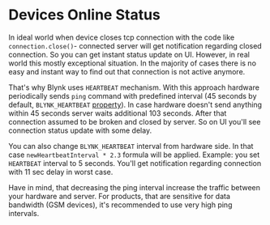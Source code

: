 # Devices Online Status

In ideal world when device closes tcp connection with the code like `connection.close()`- 
connected server will get notification regarding closed connection.
So you can get instant status update on UI.
However, in real world this mostly exceptional situation.
In the majority of cases there is no easy and instant way to find out that connection is not active anymore.

That's why Blynk uses `HEARTBEAT` mechanism.
With this approach hardware periodically sends `ping` command with predefined interval \(45 seconds by default, `BLYNK_HEARTBEAT` [property](https://github.com/blynkkk/blynk-library/blob/master/src/Blynk/BlynkConfig.h)\).
In case hardware doesn't send anything within 45 seconds server waits additional 103 seconds.
After that connection assumed to be broken and closed by server.
So on UI you'll see connection status update with some delay.

You can also change `BLYNK_HEARTBEAT` interval from hardware side.
In that case `newHeartbeatInterval * 2.3` formula will be applied.
Example: you set `HEARTBEAT` interval to 5 seconds. You'll get notification regarding connection with 11 sec delay in worst case.

Have in mind, that decreasing the ping interval increase the traffic between your hardware and server.
For products, that are sensitive for data bandwidth (GSM devices), it's recommended to use very high ping intervals.

